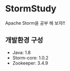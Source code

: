 # StormStudy
Apache Storm을 공부 해 보자!!

## 개발환경 구성
- Java: 1.8
- Storm-core: 1.0.2
- Zookeeper: 3.4.9

